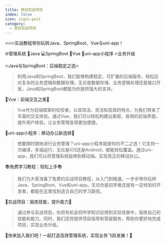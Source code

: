 ```yaml
---
title: 原创实战项目
index: false
icon: signs-post
category:
  - 原创实战项目
---
```


🔥🔥🔥实战教程带你玩转Java、SpringBoot、Vue与uni-app！

🌐管理系统 🌟Java 💻SpringBoot 🚀Vue 📱uni-app小程序 🔥业务升级

<!-- more -->

🔥Java与SpringBoot：后端稳定之选🔥

> 利用Java和SpringBoot，我们能够构建稳定、可扩展的后端服务，轻松应对复杂的业务逻辑和数据处理。无论是数据存储、业务逻辑处理还是接口开发，Java和SpringBoot都能为你提供强大的支持。



🌈Vue：前端交互之美🌈

> Vue作为前端框架的佼佼者，以其简洁、灵活和高效的特点，为我们带来了丰富的交互体验。通过Vue，我们可以轻松构建出美观、易用的前端界面，提升用户体验，让业务管理变得更加便捷。



📱uni-app小程序：移动办公新选择📱
> 想要随时随地进行业务管理？uni-app小程序就是你的不二之选！它支持一次编译，多端运行，无论是iOS还是Android，都能轻松覆盖。通过uni-app，我们可以将管理系统延伸到移动端，实现真正的移动办公。



📚免费学习教程：轻松上手📚
> 我们为大家准备了免费的实战项目教程，从入门到精通，一步步带你玩转Java、SpringBoot、Vue和uni-app。无论你是初学者还是有一定经验的开发者，都能在这里找到适合自己的学习路径。



🚀实战项目：锻炼技能，提升能力🚀
> 通过参与实战项目，你将有机会将所学知识应用到实际场景中，锻炼自己的技能和能力。同时，我们还将提供项目指导和答疑服务，帮助你更好地完成项目，实现业务升级。



💪快来加入我们吧！一起打造高效管理系统，实现业务飞跃发展！💪